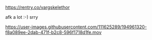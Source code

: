 

https://rentry.co/vargskeIethor

afk a lot :-) srry

https://user-images.githubusercontent.com/111625289/194961320-f8a089ee-2dab-471f-b2c8-596f1718d1fe.mov

